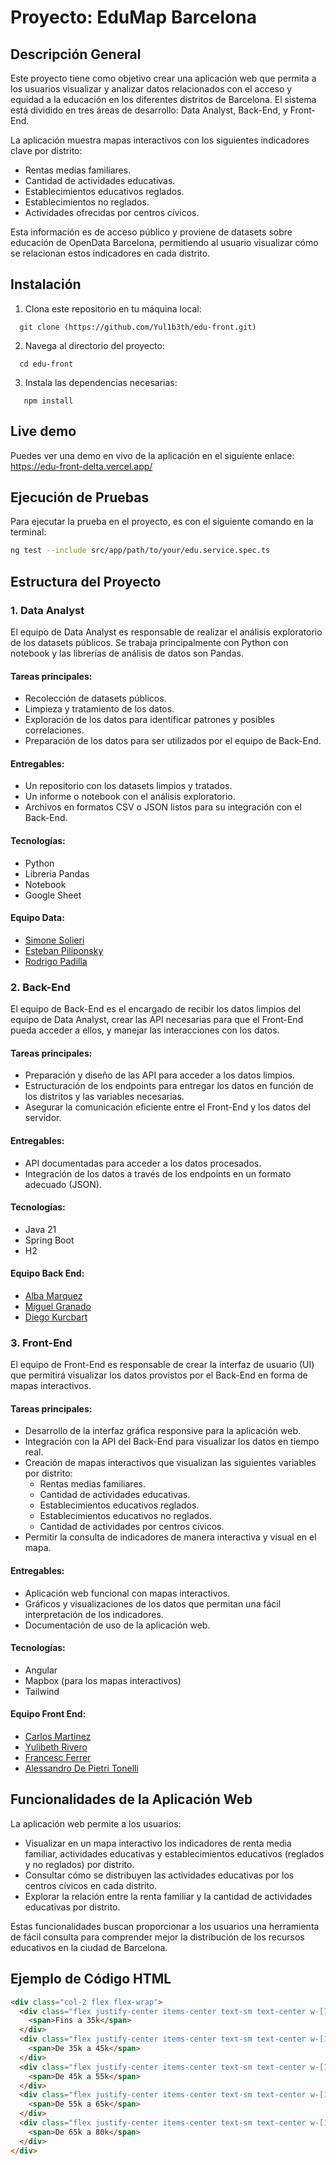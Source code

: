 # Proyecto: EduMap Barcelona

## Descripción General

Este proyecto tiene como objetivo crear una aplicación web que permita a los usuarios visualizar y analizar datos relacionados con el acceso y equidad a la educación en los diferentes distritos de Barcelona. El sistema está dividido en tres áreas de desarrollo: Data Analyst, Back-End, y Front-End.

La aplicación muestra mapas interactivos con los siguientes indicadores clave por distrito:

- Rentas medias familiares.
- Cantidad de actividades educativas.
- Establecimientos educativos reglados.
- Establecimientos no reglados.
- Actividades ofrecidas por centros cívicos.

Esta información es de acceso público y proviene de datasets sobre educación de OpenData Barcelona, permitiendo al usuario visualizar cómo se relacionan estos indicadores en cada distrito.

## Instalación

1. Clona este repositorio en tu máquina local:

```
  git clone (https://github.com/Yul1b3th/edu-front.git)
```

2. Navega al directorio del proyecto:

```
  cd edu-front
```

3. Instala las dependencias necesarias:

```
   npm install
```

## Live demo

Puedes ver una demo en vivo de la aplicación en el siguiente enlace:
https://edu-front-delta.vercel.app/

## Ejecución de Pruebas

Para ejecutar la prueba en el proyecto, es con el siguiente comando en la terminal:

```bash
ng test --include src/app/path/to/your/edu.service.spec.ts
```

## Estructura del Proyecto

### 1. Data Analyst

El equipo de Data Analyst es responsable de realizar el análisis exploratorio de los datasets públicos. Se trabaja principalmente con Python con notebook y las librerías de análisis de datos son Pandas.

#### Tareas principales:

- Recolección de datasets públicos.
- Limpieza y tratamiento de los datos.
- Exploración de los datos para identificar patrones y posibles correlaciones.
- Preparación de los datos para ser utilizados por el equipo de Back-End.

#### Entregables:

- Un repositorio con los datasets limpios y tratados.
- Un informe o notebook con el análisis exploratorio.
- Archivos en formatos CSV o JSON listos para su integración con el Back-End.

#### Tecnologías:

- Python
- Librería Pandas
- Notebook
- Google Sheet

#### Equipo Data:

- [Simone Solieri]()
- [Esteban Piliponsky]()
- [Rodrigo Padilla]()

### 2. Back-End

El equipo de Back-End es el encargado de recibir los datos limpios del equipo de Data Analyst, crear las API necesarias para que el Front-End pueda acceder a ellos, y manejar las interacciones con los datos.

#### Tareas principales:

- Preparación y diseño de las API para acceder a los datos limpios.
- Estructuración de los endpoints para entregar los datos en función de los distritos y las variables necesarias.
- Asegurar la comunicación eficiente entre el Front-End y los datos del servidor.

#### Entregables:

- API documentadas para acceder a los datos procesados.
- Integración de los datos a través de los endpoints en un formato adecuado (JSON).

#### Tecnologías:

- Java 21
- Spring Boot
- H2

#### Equipo Back End:

- [Alba Marquez]()
- [Miguel Granado]()
- [Diego Kurcbart]()

### 3. Front-End

El equipo de Front-End es responsable de crear la interfaz de usuario (UI) que permitirá visualizar los datos provistos por el Back-End en forma de mapas interactivos.

#### Tareas principales:

- Desarrollo de la interfaz gráfica responsive para la aplicación web.
- Integración con la API del Back-End para visualizar los datos en tiempo real.
- Creación de mapas interactivos que visualizan las siguientes variables por distrito:
  - Rentas medias familiares.
  - Cantidad de actividades educativas.
  - Establecimientos educativos reglados.
  - Establecimientos educativos no reglados.
  - Cantidad de actividades por centros cívicos.
- Permitir la consulta de indicadores de manera interactiva y visual en el mapa.

#### Entregables:

- Aplicación web funcional con mapas interactivos.
- Gráficos y visualizaciones de los datos que permitan una fácil interpretación de los indicadores.
- Documentación de uso de la aplicación web.

#### Tecnologías:

- Angular
- Mapbox (para los mapas interactivos)
- Tailwind

#### Equipo Front End:

- [Carlos Martinez]()
- [Yulibeth Rivero](https://github.com/Yul1b3th)
- [Francesc Ferrer](https://github.com/fran-cesc)
- [Alessandro De Pietri Tonelli]()

## Funcionalidades de la Aplicación Web

La aplicación web permite a los usuarios:

- Visualizar en un mapa interactivo los indicadores de renta media familiar, actividades educativas y establecimientos educativos (reglados y no reglados) por distrito.
- Consultar cómo se distribuyen las actividades educativas por los centros cívicos en cada distrito.
- Explorar la relación entre la renta familiar y la cantidad de actividades educativas por distrito.

Estas funcionalidades buscan proporcionar a los usuarios una herramienta de fácil consulta para comprender mejor la distribución de los recursos educativos en la ciudad de Barcelona.

## Ejemplo de Código HTML

```html
<div class="col-2 flex flex-wrap">
  <div class="flex justify-center items-center text-sm text-center w-[120px] bg-low">
    <span>Fins a 35k</span>
  </div>
  <div class="flex justify-center items-center text-sm text-center w-[120px] bg-medium">
    <span>De 35k a 45k</span>
  </div>
  <div class="flex justify-center items-center text-sm text-center w-[120px] bg-high">
    <span>De 45k a 55k</span>
  </div>
  <div class="flex justify-center items-center text-sm text-center w-[120px] bg-veryHigh">
    <span>De 55k a 65k</span>
  </div>
  <div class="flex justify-center items-center text-sm text-center w-[120px] bg-extreme">
    <span>De 65k a 80k</span>
  </div>
</div>
```
